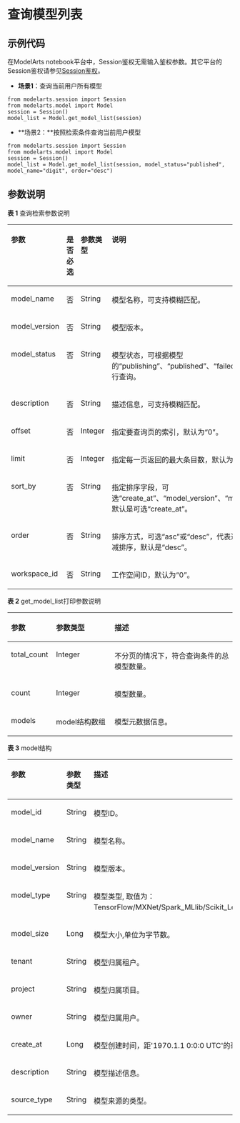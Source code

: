 # 查询模型列表<a name="modelarts_04_0195"></a>

## 示例代码<a name="zh-cn_topic_0160574220_section39592964819"></a>

在ModelArts notebook平台中，Session鉴权无需输入鉴权参数。其它平台的Session鉴权请参见[Session鉴权](Session鉴权概述.md)。

-   **场景1**：查询当前用户所有模型

```
from modelarts.session import Session 
from modelarts.model import Model
session = Session() 
model_list = Model.get_model_list(session)
```

-   **场景2：**按照检索条件查询当前用户模型

```
from modelarts.session import Session 
from modelarts.model import Model
session = Session() 
model_list = Model.get_model_list(session, model_status="published", model_name="digit", order="desc")
```

## 参数说明<a name="zh-cn_topic_0160574220_section483612415818"></a>

**表 1**  查询检索参数说明

<a name="zh-cn_topic_0160574220_table2918868102420"></a>
<table><thead align="left"><tr id="zh-cn_topic_0160574220_row46282814102420"><th class="cellrowborder" valign="top" width="17.96%" id="mcps1.2.5.1.1"><p id="zh-cn_topic_0160574220_p58767362102449"><a name="zh-cn_topic_0160574220_p58767362102449"></a><a name="zh-cn_topic_0160574220_p58767362102449"></a>参数</p>
</th>
<th class="cellrowborder" valign="top" width="11.77%" id="mcps1.2.5.1.2"><p id="zh-cn_topic_0160574220_p62535864102449"><a name="zh-cn_topic_0160574220_p62535864102449"></a><a name="zh-cn_topic_0160574220_p62535864102449"></a>是否必选</p>
</th>
<th class="cellrowborder" valign="top" width="15.870000000000001%" id="mcps1.2.5.1.3"><p id="zh-cn_topic_0160574220_p32240260102449"><a name="zh-cn_topic_0160574220_p32240260102449"></a><a name="zh-cn_topic_0160574220_p32240260102449"></a>参数类型</p>
</th>
<th class="cellrowborder" valign="top" width="54.400000000000006%" id="mcps1.2.5.1.4"><p id="zh-cn_topic_0160574220_p61324235102449"><a name="zh-cn_topic_0160574220_p61324235102449"></a><a name="zh-cn_topic_0160574220_p61324235102449"></a>说明</p>
</th>
</tr>
</thead>
<tbody><tr id="zh-cn_topic_0160574220_row55399715102420"><td class="cellrowborder" valign="top" width="17.96%" headers="mcps1.2.5.1.1 "><p id="zh-cn_topic_0160574220_p032273713366"><a name="zh-cn_topic_0160574220_p032273713366"></a><a name="zh-cn_topic_0160574220_p032273713366"></a>model_name</p>
</td>
<td class="cellrowborder" valign="top" width="11.77%" headers="mcps1.2.5.1.2 "><p id="zh-cn_topic_0160574220_p73258373366"><a name="zh-cn_topic_0160574220_p73258373366"></a><a name="zh-cn_topic_0160574220_p73258373366"></a>否</p>
</td>
<td class="cellrowborder" valign="top" width="15.870000000000001%" headers="mcps1.2.5.1.3 "><p id="zh-cn_topic_0160574220_p232723763614"><a name="zh-cn_topic_0160574220_p232723763614"></a><a name="zh-cn_topic_0160574220_p232723763614"></a>String</p>
</td>
<td class="cellrowborder" valign="top" width="54.400000000000006%" headers="mcps1.2.5.1.4 "><p id="zh-cn_topic_0160574220_p173291637153620"><a name="zh-cn_topic_0160574220_p173291637153620"></a><a name="zh-cn_topic_0160574220_p173291637153620"></a>模型名称，可支持模糊匹配。</p>
</td>
</tr>
<tr id="zh-cn_topic_0160574220_row17457519102420"><td class="cellrowborder" valign="top" width="17.96%" headers="mcps1.2.5.1.1 "><p id="zh-cn_topic_0160574220_p633310373369"><a name="zh-cn_topic_0160574220_p633310373369"></a><a name="zh-cn_topic_0160574220_p633310373369"></a>model_version</p>
</td>
<td class="cellrowborder" valign="top" width="11.77%" headers="mcps1.2.5.1.2 "><p id="zh-cn_topic_0160574220_p10334153763618"><a name="zh-cn_topic_0160574220_p10334153763618"></a><a name="zh-cn_topic_0160574220_p10334153763618"></a>否</p>
</td>
<td class="cellrowborder" valign="top" width="15.870000000000001%" headers="mcps1.2.5.1.3 "><p id="zh-cn_topic_0160574220_p10337173753615"><a name="zh-cn_topic_0160574220_p10337173753615"></a><a name="zh-cn_topic_0160574220_p10337173753615"></a>String</p>
</td>
<td class="cellrowborder" valign="top" width="54.400000000000006%" headers="mcps1.2.5.1.4 "><p id="zh-cn_topic_0160574220_p153391237143610"><a name="zh-cn_topic_0160574220_p153391237143610"></a><a name="zh-cn_topic_0160574220_p153391237143610"></a>模型版本。</p>
</td>
</tr>
<tr id="zh-cn_topic_0160574220_row18276139113012"><td class="cellrowborder" valign="top" width="17.96%" headers="mcps1.2.5.1.1 "><p id="zh-cn_topic_0160574220_p1427689133019"><a name="zh-cn_topic_0160574220_p1427689133019"></a><a name="zh-cn_topic_0160574220_p1427689133019"></a>model_status</p>
</td>
<td class="cellrowborder" valign="top" width="11.77%" headers="mcps1.2.5.1.2 "><p id="zh-cn_topic_0160574220_p1346282320309"><a name="zh-cn_topic_0160574220_p1346282320309"></a><a name="zh-cn_topic_0160574220_p1346282320309"></a>否</p>
</td>
<td class="cellrowborder" valign="top" width="15.870000000000001%" headers="mcps1.2.5.1.3 "><p id="zh-cn_topic_0160574220_p124651223153017"><a name="zh-cn_topic_0160574220_p124651223153017"></a><a name="zh-cn_topic_0160574220_p124651223153017"></a>String</p>
</td>
<td class="cellrowborder" valign="top" width="54.400000000000006%" headers="mcps1.2.5.1.4 "><p id="zh-cn_topic_0160574220_p4138143053012"><a name="zh-cn_topic_0160574220_p4138143053012"></a><a name="zh-cn_topic_0160574220_p4138143053012"></a>模型状态，可根据模型的<span class="parmname" id="parmname11782138192417"><a name="parmname11782138192417"></a><a name="parmname11782138192417"></a>“publishing”</span>、<span class="parmname" id="parmname26041112192410"><a name="parmname26041112192410"></a><a name="parmname26041112192410"></a>“published”</span>、<span class="parmname" id="parmname3756166248"><a name="parmname3756166248"></a><a name="parmname3756166248"></a>“failed”</span>三种状态执行查询。</p>
</td>
</tr>
<tr id="zh-cn_topic_0160574220_row14692786102420"><td class="cellrowborder" valign="top" width="17.96%" headers="mcps1.2.5.1.1 "><p id="zh-cn_topic_0160574220_p4343143713369"><a name="zh-cn_topic_0160574220_p4343143713369"></a><a name="zh-cn_topic_0160574220_p4343143713369"></a>description</p>
</td>
<td class="cellrowborder" valign="top" width="11.77%" headers="mcps1.2.5.1.2 "><p id="zh-cn_topic_0160574220_p183451737133617"><a name="zh-cn_topic_0160574220_p183451737133617"></a><a name="zh-cn_topic_0160574220_p183451737133617"></a>否</p>
</td>
<td class="cellrowborder" valign="top" width="15.870000000000001%" headers="mcps1.2.5.1.3 "><p id="zh-cn_topic_0160574220_p1934783743610"><a name="zh-cn_topic_0160574220_p1934783743610"></a><a name="zh-cn_topic_0160574220_p1934783743610"></a>String</p>
</td>
<td class="cellrowborder" valign="top" width="54.400000000000006%" headers="mcps1.2.5.1.4 "><p id="zh-cn_topic_0160574220_p1435093723618"><a name="zh-cn_topic_0160574220_p1435093723618"></a><a name="zh-cn_topic_0160574220_p1435093723618"></a>描述信息，可支持模糊匹配。</p>
</td>
</tr>
<tr id="zh-cn_topic_0160574220_row64535694102420"><td class="cellrowborder" valign="top" width="17.96%" headers="mcps1.2.5.1.1 "><p id="zh-cn_topic_0160574220_p7353143716365"><a name="zh-cn_topic_0160574220_p7353143716365"></a><a name="zh-cn_topic_0160574220_p7353143716365"></a>offset</p>
</td>
<td class="cellrowborder" valign="top" width="11.77%" headers="mcps1.2.5.1.2 "><p id="zh-cn_topic_0160574220_p63561237183614"><a name="zh-cn_topic_0160574220_p63561237183614"></a><a name="zh-cn_topic_0160574220_p63561237183614"></a>否</p>
</td>
<td class="cellrowborder" valign="top" width="15.870000000000001%" headers="mcps1.2.5.1.3 "><p id="zh-cn_topic_0160574220_p193582037143618"><a name="zh-cn_topic_0160574220_p193582037143618"></a><a name="zh-cn_topic_0160574220_p193582037143618"></a>Integer</p>
</td>
<td class="cellrowborder" valign="top" width="54.400000000000006%" headers="mcps1.2.5.1.4 "><p id="zh-cn_topic_0160574220_p15361137193610"><a name="zh-cn_topic_0160574220_p15361137193610"></a><a name="zh-cn_topic_0160574220_p15361137193610"></a>指定要查询页的索引，默认为<span class="parmname" id="parmname145395198241"><a name="parmname145395198241"></a><a name="parmname145395198241"></a>“0”</span>。</p>
</td>
</tr>
<tr id="zh-cn_topic_0160574220_row32737003102420"><td class="cellrowborder" valign="top" width="17.96%" headers="mcps1.2.5.1.1 "><p id="zh-cn_topic_0160574220_p193633378362"><a name="zh-cn_topic_0160574220_p193633378362"></a><a name="zh-cn_topic_0160574220_p193633378362"></a>limit</p>
</td>
<td class="cellrowborder" valign="top" width="11.77%" headers="mcps1.2.5.1.2 "><p id="zh-cn_topic_0160574220_p12366113711366"><a name="zh-cn_topic_0160574220_p12366113711366"></a><a name="zh-cn_topic_0160574220_p12366113711366"></a>否</p>
</td>
<td class="cellrowborder" valign="top" width="15.870000000000001%" headers="mcps1.2.5.1.3 "><p id="zh-cn_topic_0160574220_p1368173713364"><a name="zh-cn_topic_0160574220_p1368173713364"></a><a name="zh-cn_topic_0160574220_p1368173713364"></a>Integer</p>
</td>
<td class="cellrowborder" valign="top" width="54.400000000000006%" headers="mcps1.2.5.1.4 "><p id="zh-cn_topic_0160574220_p33701437133612"><a name="zh-cn_topic_0160574220_p33701437133612"></a><a name="zh-cn_topic_0160574220_p33701437133612"></a>指定每一页返回的最大条目数，默认为<span class="parmname" id="parmname442122332415"><a name="parmname442122332415"></a><a name="parmname442122332415"></a>“280”</span>。</p>
</td>
</tr>
<tr id="zh-cn_topic_0160574220_row21262393102420"><td class="cellrowborder" valign="top" width="17.96%" headers="mcps1.2.5.1.1 "><p id="zh-cn_topic_0160574220_p19826207163712"><a name="zh-cn_topic_0160574220_p19826207163712"></a><a name="zh-cn_topic_0160574220_p19826207163712"></a>sort_by</p>
</td>
<td class="cellrowborder" valign="top" width="11.77%" headers="mcps1.2.5.1.2 "><p id="zh-cn_topic_0160574220_p1682827203720"><a name="zh-cn_topic_0160574220_p1682827203720"></a><a name="zh-cn_topic_0160574220_p1682827203720"></a>否</p>
</td>
<td class="cellrowborder" valign="top" width="15.870000000000001%" headers="mcps1.2.5.1.3 "><p id="zh-cn_topic_0160574220_p28301979378"><a name="zh-cn_topic_0160574220_p28301979378"></a><a name="zh-cn_topic_0160574220_p28301979378"></a>String</p>
</td>
<td class="cellrowborder" valign="top" width="54.400000000000006%" headers="mcps1.2.5.1.4 "><p id="zh-cn_topic_0160574220_p1983417703719"><a name="zh-cn_topic_0160574220_p1983417703719"></a><a name="zh-cn_topic_0160574220_p1983417703719"></a>指定排序字段，可选<span class="parmvalue" id="parmvalue221684035111"><a name="parmvalue221684035111"></a><a name="parmvalue221684035111"></a>“create_at”</span>、<span class="parmvalue" id="parmvalue1615594475119"><a name="parmvalue1615594475119"></a><a name="parmvalue1615594475119"></a>“model_version”</span>、<span class="parmvalue" id="parmvalue1534417472511"><a name="parmvalue1534417472511"></a><a name="parmvalue1534417472511"></a>“model_size”</span>，默认是可选<span class="parmname" id="parmname12707142717246"><a name="parmname12707142717246"></a><a name="parmname12707142717246"></a>“create_at”</span>。</p>
</td>
</tr>
<tr id="zh-cn_topic_0160574220_row770125319364"><td class="cellrowborder" valign="top" width="17.96%" headers="mcps1.2.5.1.1 "><p id="zh-cn_topic_0160574220_p583714716371"><a name="zh-cn_topic_0160574220_p583714716371"></a><a name="zh-cn_topic_0160574220_p583714716371"></a>order</p>
</td>
<td class="cellrowborder" valign="top" width="11.77%" headers="mcps1.2.5.1.2 "><p id="zh-cn_topic_0160574220_p683967153712"><a name="zh-cn_topic_0160574220_p683967153712"></a><a name="zh-cn_topic_0160574220_p683967153712"></a>否</p>
</td>
<td class="cellrowborder" valign="top" width="15.870000000000001%" headers="mcps1.2.5.1.3 "><p id="zh-cn_topic_0160574220_p684214743715"><a name="zh-cn_topic_0160574220_p684214743715"></a><a name="zh-cn_topic_0160574220_p684214743715"></a>String</p>
</td>
<td class="cellrowborder" valign="top" width="54.400000000000006%" headers="mcps1.2.5.1.4 "><p id="zh-cn_topic_0160574220_p7845157183717"><a name="zh-cn_topic_0160574220_p7845157183717"></a><a name="zh-cn_topic_0160574220_p7845157183717"></a>排序方式，可选<span class="parmvalue" id="parmvalue1072995020514"><a name="parmvalue1072995020514"></a><a name="parmvalue1072995020514"></a>“asc”</span>或<span class="parmvalue" id="parmvalue370817538516"><a name="parmvalue370817538516"></a><a name="parmvalue370817538516"></a>“desc”</span>，代表递增排序及递减排序，默认是<span class="parmname" id="parmname17381113662415"><a name="parmname17381113662415"></a><a name="parmname17381113662415"></a>“desc”</span>。</p>
</td>
</tr>
<tr id="zh-cn_topic_0160574220_row166652375170"><td class="cellrowborder" valign="top" width="17.96%" headers="mcps1.2.5.1.1 "><p id="zh-cn_topic_0160574220_p134631412111013"><a name="zh-cn_topic_0160574220_p134631412111013"></a><a name="zh-cn_topic_0160574220_p134631412111013"></a>workspace_id</p>
</td>
<td class="cellrowborder" valign="top" width="11.77%" headers="mcps1.2.5.1.2 "><p id="zh-cn_topic_0160574220_p11463512151015"><a name="zh-cn_topic_0160574220_p11463512151015"></a><a name="zh-cn_topic_0160574220_p11463512151015"></a>否</p>
</td>
<td class="cellrowborder" valign="top" width="15.870000000000001%" headers="mcps1.2.5.1.3 "><p id="zh-cn_topic_0160574220_p44631112201017"><a name="zh-cn_topic_0160574220_p44631112201017"></a><a name="zh-cn_topic_0160574220_p44631112201017"></a>String</p>
</td>
<td class="cellrowborder" valign="top" width="54.400000000000006%" headers="mcps1.2.5.1.4 "><p id="zh-cn_topic_0160574220_p1246391218106"><a name="zh-cn_topic_0160574220_p1246391218106"></a><a name="zh-cn_topic_0160574220_p1246391218106"></a>工作空间ID，默认为<span class="parmname" id="parmname17768174213247"><a name="parmname17768174213247"></a><a name="parmname17768174213247"></a>“0”</span>。</p>
</td>
</tr>
</tbody>
</table>

**表 2**  get\_model\_list打印参数说明

<a name="zh-cn_topic_0160574220_table1954662185412"></a>
<table><thead align="left"><tr id="zh-cn_topic_0160574220_row555142175415"><th class="cellrowborder" valign="top" width="20%" id="mcps1.2.4.1.1"><p id="zh-cn_topic_0160574220_p1155315211549"><a name="zh-cn_topic_0160574220_p1155315211549"></a><a name="zh-cn_topic_0160574220_p1155315211549"></a>参数</p>
</th>
<th class="cellrowborder" valign="top" width="26%" id="mcps1.2.4.1.2"><p id="zh-cn_topic_0160574220_p1355662195410"><a name="zh-cn_topic_0160574220_p1355662195410"></a><a name="zh-cn_topic_0160574220_p1355662195410"></a>参数类型</p>
</th>
<th class="cellrowborder" valign="top" width="54%" id="mcps1.2.4.1.3"><p id="zh-cn_topic_0160574220_p1055820214544"><a name="zh-cn_topic_0160574220_p1055820214544"></a><a name="zh-cn_topic_0160574220_p1055820214544"></a>描述</p>
</th>
</tr>
</thead>
<tbody><tr id="zh-cn_topic_0160574220_row848065273113"><td class="cellrowborder" valign="top" width="20%" headers="mcps1.2.4.1.1 "><p id="zh-cn_topic_0160574220_p248155213111"><a name="zh-cn_topic_0160574220_p248155213111"></a><a name="zh-cn_topic_0160574220_p248155213111"></a>total_count</p>
</td>
<td class="cellrowborder" valign="top" width="26%" headers="mcps1.2.4.1.2 "><p id="zh-cn_topic_0160574220_p114812052153117"><a name="zh-cn_topic_0160574220_p114812052153117"></a><a name="zh-cn_topic_0160574220_p114812052153117"></a>Integer</p>
</td>
<td class="cellrowborder" valign="top" width="54%" headers="mcps1.2.4.1.3 "><p id="zh-cn_topic_0160574220_p174811352103111"><a name="zh-cn_topic_0160574220_p174811352103111"></a><a name="zh-cn_topic_0160574220_p174811352103111"></a>不分页的情况下，符合查询条件的总模型数量。</p>
</td>
</tr>
<tr id="zh-cn_topic_0160574220_row1560152115412"><td class="cellrowborder" valign="top" width="20%" headers="mcps1.2.4.1.1 "><p id="zh-cn_topic_0160574220_p1656210235418"><a name="zh-cn_topic_0160574220_p1656210235418"></a><a name="zh-cn_topic_0160574220_p1656210235418"></a>count</p>
</td>
<td class="cellrowborder" valign="top" width="26%" headers="mcps1.2.4.1.2 "><p id="zh-cn_topic_0160574220_p2056412225411"><a name="zh-cn_topic_0160574220_p2056412225411"></a><a name="zh-cn_topic_0160574220_p2056412225411"></a>Integer</p>
</td>
<td class="cellrowborder" valign="top" width="54%" headers="mcps1.2.4.1.3 "><p id="zh-cn_topic_0160574220_p15651629549"><a name="zh-cn_topic_0160574220_p15651629549"></a><a name="zh-cn_topic_0160574220_p15651629549"></a>模型数量。</p>
</td>
</tr>
<tr id="zh-cn_topic_0160574220_row17566112185418"><td class="cellrowborder" valign="top" width="20%" headers="mcps1.2.4.1.1 "><p id="zh-cn_topic_0160574220_p956913235417"><a name="zh-cn_topic_0160574220_p956913235417"></a><a name="zh-cn_topic_0160574220_p956913235417"></a>models</p>
</td>
<td class="cellrowborder" valign="top" width="26%" headers="mcps1.2.4.1.2 "><p id="zh-cn_topic_0160574220_p145716225416"><a name="zh-cn_topic_0160574220_p145716225416"></a><a name="zh-cn_topic_0160574220_p145716225416"></a>model结构数组</p>
</td>
<td class="cellrowborder" valign="top" width="54%" headers="mcps1.2.4.1.3 "><p id="zh-cn_topic_0160574220_p1657311215420"><a name="zh-cn_topic_0160574220_p1657311215420"></a><a name="zh-cn_topic_0160574220_p1657311215420"></a>模型元数据信息。</p>
</td>
</tr>
</tbody>
</table>

**表 3**  model结构

<a name="zh-cn_topic_0160574220_table1198992710540"></a>
<table><thead align="left"><tr id="zh-cn_topic_0160574220_row129943277545"><th class="cellrowborder" valign="top" width="20%" id="mcps1.2.4.1.1"><p id="zh-cn_topic_0160574220_p13997192714544"><a name="zh-cn_topic_0160574220_p13997192714544"></a><a name="zh-cn_topic_0160574220_p13997192714544"></a>参数</p>
</th>
<th class="cellrowborder" valign="top" width="16.48%" id="mcps1.2.4.1.2"><p id="zh-cn_topic_0160574220_p120128155419"><a name="zh-cn_topic_0160574220_p120128155419"></a><a name="zh-cn_topic_0160574220_p120128155419"></a>参数类型</p>
</th>
<th class="cellrowborder" valign="top" width="63.519999999999996%" id="mcps1.2.4.1.3"><p id="zh-cn_topic_0160574220_p1821528145411"><a name="zh-cn_topic_0160574220_p1821528145411"></a><a name="zh-cn_topic_0160574220_p1821528145411"></a>描述</p>
</th>
</tr>
</thead>
<tbody><tr id="zh-cn_topic_0160574220_row1252028165418"><td class="cellrowborder" valign="top" width="20%" headers="mcps1.2.4.1.1 "><p id="zh-cn_topic_0160574220_p87228135417"><a name="zh-cn_topic_0160574220_p87228135417"></a><a name="zh-cn_topic_0160574220_p87228135417"></a>model_id</p>
</td>
<td class="cellrowborder" valign="top" width="16.48%" headers="mcps1.2.4.1.2 "><p id="zh-cn_topic_0160574220_p8101228145417"><a name="zh-cn_topic_0160574220_p8101228145417"></a><a name="zh-cn_topic_0160574220_p8101228145417"></a>String</p>
</td>
<td class="cellrowborder" valign="top" width="63.519999999999996%" headers="mcps1.2.4.1.3 "><p id="zh-cn_topic_0160574220_p711182814549"><a name="zh-cn_topic_0160574220_p711182814549"></a><a name="zh-cn_topic_0160574220_p711182814549"></a>模型ID。</p>
</td>
</tr>
<tr id="zh-cn_topic_0160574220_row012112817546"><td class="cellrowborder" valign="top" width="20%" headers="mcps1.2.4.1.1 "><p id="zh-cn_topic_0160574220_p6148282540"><a name="zh-cn_topic_0160574220_p6148282540"></a><a name="zh-cn_topic_0160574220_p6148282540"></a>model_name</p>
</td>
<td class="cellrowborder" valign="top" width="16.48%" headers="mcps1.2.4.1.2 "><p id="zh-cn_topic_0160574220_p31602825420"><a name="zh-cn_topic_0160574220_p31602825420"></a><a name="zh-cn_topic_0160574220_p31602825420"></a>String</p>
</td>
<td class="cellrowborder" valign="top" width="63.519999999999996%" headers="mcps1.2.4.1.3 "><p id="zh-cn_topic_0160574220_p161852845411"><a name="zh-cn_topic_0160574220_p161852845411"></a><a name="zh-cn_topic_0160574220_p161852845411"></a>模型名称。</p>
</td>
</tr>
<tr id="zh-cn_topic_0160574220_row16191728145416"><td class="cellrowborder" valign="top" width="20%" headers="mcps1.2.4.1.1 "><p id="zh-cn_topic_0160574220_p192172820548"><a name="zh-cn_topic_0160574220_p192172820548"></a><a name="zh-cn_topic_0160574220_p192172820548"></a>model_version</p>
</td>
<td class="cellrowborder" valign="top" width="16.48%" headers="mcps1.2.4.1.2 "><p id="zh-cn_topic_0160574220_p622528175416"><a name="zh-cn_topic_0160574220_p622528175416"></a><a name="zh-cn_topic_0160574220_p622528175416"></a>String</p>
</td>
<td class="cellrowborder" valign="top" width="63.519999999999996%" headers="mcps1.2.4.1.3 "><p id="zh-cn_topic_0160574220_p624172818545"><a name="zh-cn_topic_0160574220_p624172818545"></a><a name="zh-cn_topic_0160574220_p624172818545"></a>模型版本。</p>
</td>
</tr>
<tr id="zh-cn_topic_0160574220_row1525142811547"><td class="cellrowborder" valign="top" width="20%" headers="mcps1.2.4.1.1 "><p id="zh-cn_topic_0160574220_p327728165415"><a name="zh-cn_topic_0160574220_p327728165415"></a><a name="zh-cn_topic_0160574220_p327728165415"></a>model_type</p>
</td>
<td class="cellrowborder" valign="top" width="16.48%" headers="mcps1.2.4.1.2 "><p id="zh-cn_topic_0160574220_p1329428145418"><a name="zh-cn_topic_0160574220_p1329428145418"></a><a name="zh-cn_topic_0160574220_p1329428145418"></a>String</p>
</td>
<td class="cellrowborder" valign="top" width="63.519999999999996%" headers="mcps1.2.4.1.3 "><p id="zh-cn_topic_0160574220_p63142815415"><a name="zh-cn_topic_0160574220_p63142815415"></a><a name="zh-cn_topic_0160574220_p63142815415"></a>模型类型, 取值为：TensorFlow/MXNet/Spark_MLlib/Scikit_Learn/XGBoost/MindSpore/Image/PyTorch。</p>
</td>
</tr>
<tr id="zh-cn_topic_0160574220_row132128115411"><td class="cellrowborder" valign="top" width="20%" headers="mcps1.2.4.1.1 "><p id="zh-cn_topic_0160574220_p533528195413"><a name="zh-cn_topic_0160574220_p533528195413"></a><a name="zh-cn_topic_0160574220_p533528195413"></a>model_size</p>
</td>
<td class="cellrowborder" valign="top" width="16.48%" headers="mcps1.2.4.1.2 "><p id="zh-cn_topic_0160574220_p337528165418"><a name="zh-cn_topic_0160574220_p337528165418"></a><a name="zh-cn_topic_0160574220_p337528165418"></a>Long</p>
</td>
<td class="cellrowborder" valign="top" width="63.519999999999996%" headers="mcps1.2.4.1.3 "><p id="zh-cn_topic_0160574220_p203813280543"><a name="zh-cn_topic_0160574220_p203813280543"></a><a name="zh-cn_topic_0160574220_p203813280543"></a>模型大小,单位为字节数。</p>
</td>
</tr>
<tr id="zh-cn_topic_0160574220_row133919286541"><td class="cellrowborder" valign="top" width="20%" headers="mcps1.2.4.1.1 "><p id="zh-cn_topic_0160574220_p9416286543"><a name="zh-cn_topic_0160574220_p9416286543"></a><a name="zh-cn_topic_0160574220_p9416286543"></a>tenant</p>
</td>
<td class="cellrowborder" valign="top" width="16.48%" headers="mcps1.2.4.1.2 "><p id="zh-cn_topic_0160574220_p114362817541"><a name="zh-cn_topic_0160574220_p114362817541"></a><a name="zh-cn_topic_0160574220_p114362817541"></a>String</p>
</td>
<td class="cellrowborder" valign="top" width="63.519999999999996%" headers="mcps1.2.4.1.3 "><p id="zh-cn_topic_0160574220_p1445228205417"><a name="zh-cn_topic_0160574220_p1445228205417"></a><a name="zh-cn_topic_0160574220_p1445228205417"></a>模型归属租户。</p>
</td>
</tr>
<tr id="zh-cn_topic_0160574220_row246122815417"><td class="cellrowborder" valign="top" width="20%" headers="mcps1.2.4.1.1 "><p id="zh-cn_topic_0160574220_p848112835416"><a name="zh-cn_topic_0160574220_p848112835416"></a><a name="zh-cn_topic_0160574220_p848112835416"></a>project</p>
</td>
<td class="cellrowborder" valign="top" width="16.48%" headers="mcps1.2.4.1.2 "><p id="zh-cn_topic_0160574220_p1849202845413"><a name="zh-cn_topic_0160574220_p1849202845413"></a><a name="zh-cn_topic_0160574220_p1849202845413"></a>String</p>
</td>
<td class="cellrowborder" valign="top" width="63.519999999999996%" headers="mcps1.2.4.1.3 "><p id="zh-cn_topic_0160574220_p1951528105412"><a name="zh-cn_topic_0160574220_p1951528105412"></a><a name="zh-cn_topic_0160574220_p1951528105412"></a>模型归属项目。</p>
</td>
</tr>
<tr id="zh-cn_topic_0160574220_row1052028205417"><td class="cellrowborder" valign="top" width="20%" headers="mcps1.2.4.1.1 "><p id="zh-cn_topic_0160574220_p20542289540"><a name="zh-cn_topic_0160574220_p20542289540"></a><a name="zh-cn_topic_0160574220_p20542289540"></a>owner</p>
</td>
<td class="cellrowborder" valign="top" width="16.48%" headers="mcps1.2.4.1.2 "><p id="zh-cn_topic_0160574220_p256328145419"><a name="zh-cn_topic_0160574220_p256328145419"></a><a name="zh-cn_topic_0160574220_p256328145419"></a>String</p>
</td>
<td class="cellrowborder" valign="top" width="63.519999999999996%" headers="mcps1.2.4.1.3 "><p id="zh-cn_topic_0160574220_p659122855415"><a name="zh-cn_topic_0160574220_p659122855415"></a><a name="zh-cn_topic_0160574220_p659122855415"></a>模型归属用户。</p>
</td>
</tr>
<tr id="zh-cn_topic_0160574220_row66052812541"><td class="cellrowborder" valign="top" width="20%" headers="mcps1.2.4.1.1 "><p id="zh-cn_topic_0160574220_p106262895412"><a name="zh-cn_topic_0160574220_p106262895412"></a><a name="zh-cn_topic_0160574220_p106262895412"></a>create_at</p>
</td>
<td class="cellrowborder" valign="top" width="16.48%" headers="mcps1.2.4.1.2 "><p id="zh-cn_topic_0160574220_p2645289548"><a name="zh-cn_topic_0160574220_p2645289548"></a><a name="zh-cn_topic_0160574220_p2645289548"></a>Long</p>
</td>
<td class="cellrowborder" valign="top" width="63.519999999999996%" headers="mcps1.2.4.1.3 "><p id="zh-cn_topic_0160574220_p26692819547"><a name="zh-cn_topic_0160574220_p26692819547"></a><a name="zh-cn_topic_0160574220_p26692819547"></a>模型创建时间，距'1970.1.1 0:0:0 UTC'的毫秒数。</p>
</td>
</tr>
<tr id="zh-cn_topic_0160574220_row16717283548"><td class="cellrowborder" valign="top" width="20%" headers="mcps1.2.4.1.1 "><p id="zh-cn_topic_0160574220_p1469152895410"><a name="zh-cn_topic_0160574220_p1469152895410"></a><a name="zh-cn_topic_0160574220_p1469152895410"></a>description</p>
</td>
<td class="cellrowborder" valign="top" width="16.48%" headers="mcps1.2.4.1.2 "><p id="zh-cn_topic_0160574220_p271192865410"><a name="zh-cn_topic_0160574220_p271192865410"></a><a name="zh-cn_topic_0160574220_p271192865410"></a>String</p>
</td>
<td class="cellrowborder" valign="top" width="63.519999999999996%" headers="mcps1.2.4.1.3 "><p id="zh-cn_topic_0160574220_p272102895411"><a name="zh-cn_topic_0160574220_p272102895411"></a><a name="zh-cn_topic_0160574220_p272102895411"></a>模型描述信息。</p>
</td>
</tr>
<tr id="zh-cn_topic_0160574220_row138991631274"><td class="cellrowborder" valign="top" width="20%" headers="mcps1.2.4.1.1 "><p id="zh-cn_topic_0160574220_p11899193975"><a name="zh-cn_topic_0160574220_p11899193975"></a><a name="zh-cn_topic_0160574220_p11899193975"></a>source_type</p>
</td>
<td class="cellrowborder" valign="top" width="16.48%" headers="mcps1.2.4.1.2 "><p id="zh-cn_topic_0160574220_p158991831578"><a name="zh-cn_topic_0160574220_p158991831578"></a><a name="zh-cn_topic_0160574220_p158991831578"></a>String</p>
</td>
<td class="cellrowborder" valign="top" width="63.519999999999996%" headers="mcps1.2.4.1.3 "><p id="zh-cn_topic_0160574220_p1289913316712"><a name="zh-cn_topic_0160574220_p1289913316712"></a><a name="zh-cn_topic_0160574220_p1289913316712"></a>模型来源的类型。</p>
</td>
</tr>
</tbody>
</table>

